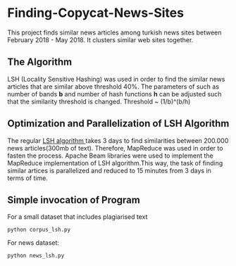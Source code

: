 # Finding-Copycat-News-Sites
This project finds similar news articles among turkish news sites between February 2018 - May 2018. It clusters similar web sites together. 

## The Algorithm
LSH (Locality Sensitive Hashing) was used in order to find the similar news articles that are similar above threshold 40%. The parameters of such as number of bands **b** and number of hash functions **h** can be adjusted such that the similarity threshold is changed. Threshold ~ (1/b)^(b/h)

## Optimization and Parallelization of LSH Algorithm
The regular [LSH algorithm ](http://www.cs.bilkent.edu.tr/~mustafa.ozdal/cs425/slides/lecture4_lsh_applications.pdf) takes 3 days to find similarities between 200.000 news articles(300mb of text). Therefore, MapReduce was used in order to fasten the process. Apache Beam libraries were used to implement the MapReduce implementation of LSH algorithm.This way, the task of finding similar artices is parallelized and reduced to 15 minutes from 3 days in terms of time.
## Simple invocation of Program
For a small dataset that includes plagiarised text
```
python corpus_lsh.py

```
For news dataset:

```
python news_lsh.py

```
